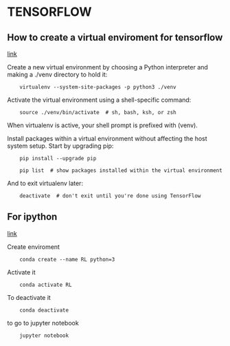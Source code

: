 # TENSORFLOW

## How to create a virtual enviroment for tensorflow

[link](https://www.tensorflow.org/install/pip)

Create a new virtual environment by choosing a Python interpreter and making a ./venv directory to hold it:

```
	virtualenv --system-site-packages -p python3 ./venv 
```

Activate the virtual environment using a shell-specific command:

```
	source ./venv/bin/activate  # sh, bash, ksh, or zsh
```

When virtualenv is active, your shell prompt is prefixed with (venv).

Install packages within a virtual environment without affecting the host system setup. Start by upgrading pip:

```
	pip install --upgrade pip

	pip list  # show packages installed within the virtual environment
```

And to exit virtualenv later:
```
	deactivate  # don't exit until you're done using TensorFlow
```

## For ipython

[link](https://www.digitalocean.com/community/tutorials/how-to-install-anaconda-on-ubuntu-18-04-quickstart)

Create enviroment

```
	conda create --name RL python=3
```

Activate it
```
	conda activate RL
```

To deactivate it 
```
	conda deactivate
```

to go to jupyter notebook
```
	jupyter notebook
```